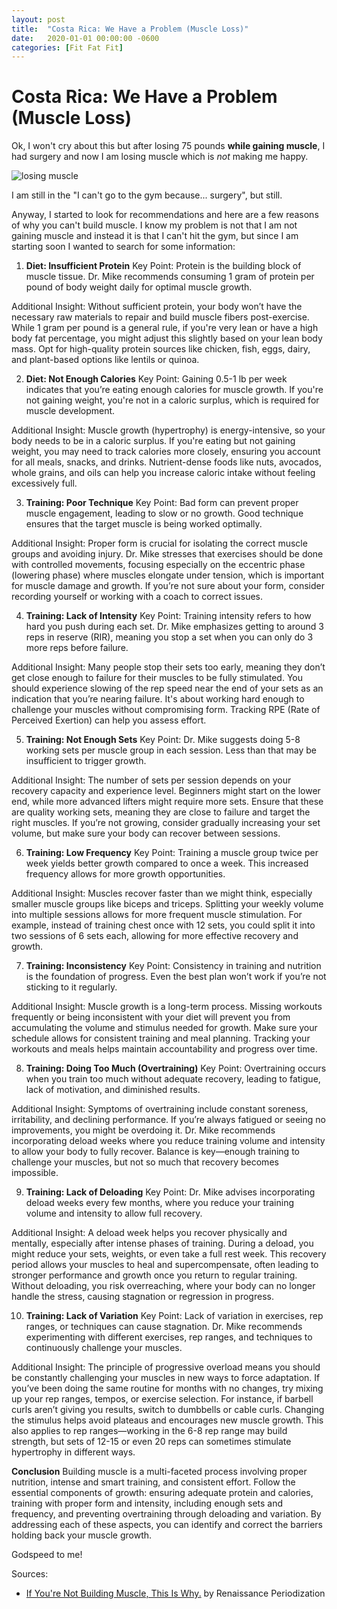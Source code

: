 ```yaml
---
layout: post
title:  "Costa Rica: We Have a Problem (Muscle Loss)"
date:   2020-01-01 00:00:00 -0600
categories: [Fit Fat Fit]
---
```


# Costa Rica: We Have a Problem (Muscle Loss)

Ok, I won't cry about this but after losing 75 pounds **while gaining muscle**, I had surgery and now I am losing muscle which is *not* making me happy. 

![losing muscle](../images/losing-muscle.png)

I am still in the "I can't go to the gym because... surgery", but still. 

Anyway, I started to look for recommendations and here are a few reasons of why you can't build muscle. I know my problem is not that I am not gaining muscle and instead it is that I can't hit the gym, but since I am starting soon I wanted to search for some information:

1. **Diet: Insufficient Protein**
Key Point: Protein is the building block of muscle tissue. Dr. Mike recommends consuming 1 gram of protein per pound of body weight daily for optimal muscle growth.

Additional Insight: Without sufficient protein, your body won’t have the necessary raw materials to repair and build muscle fibers post-exercise. While 1 gram per pound is a general rule, if you're very lean or have a high body fat percentage, you might adjust this slightly based on your lean body mass. Opt for high-quality protein sources like chicken, fish, eggs, dairy, and plant-based options like lentils or quinoa.

2. **Diet: Not Enough Calories**
Key Point: Gaining 0.5-1 lb per week indicates that you’re eating enough calories for muscle growth. If you're not gaining weight, you're not in a caloric surplus, which is required for muscle development.

Additional Insight: Muscle growth (hypertrophy) is energy-intensive, so your body needs to be in a caloric surplus. If you're eating but not gaining weight, you may need to track calories more closely, ensuring you account for all meals, snacks, and drinks. Nutrient-dense foods like nuts, avocados, whole grains, and oils can help you increase caloric intake without feeling excessively full.

3. **Training: Poor Technique**
Key Point: Bad form can prevent proper muscle engagement, leading to slow or no growth. Good technique ensures that the target muscle is being worked optimally.

Additional Insight: Proper form is crucial for isolating the correct muscle groups and avoiding injury. Dr. Mike stresses that exercises should be done with controlled movements, focusing especially on the eccentric phase (lowering phase) where muscles elongate under tension, which is important for muscle damage and growth. If you’re not sure about your form, consider recording yourself or working with a coach to correct issues.

4. **Training: Lack of Intensity**
Key Point: Training intensity refers to how hard you push during each set. Dr. Mike emphasizes getting to around 3 reps in reserve (RIR), meaning you stop a set when you can only do 3 more reps before failure.

Additional Insight: Many people stop their sets too early, meaning they don’t get close enough to failure for their muscles to be fully stimulated. You should experience slowing of the rep speed near the end of your sets as an indication that you’re nearing failure. It's about working hard enough to challenge your muscles without compromising form. Tracking RPE (Rate of Perceived Exertion) can help you assess effort.

5. **Training: Not Enough Sets**
Key Point: Dr. Mike suggests doing 5-8 working sets per muscle group in each session. Less than that may be insufficient to trigger growth.

Additional Insight: The number of sets per session depends on your recovery capacity and experience level. Beginners might start on the lower end, while more advanced lifters might require more sets. Ensure that these are quality working sets, meaning they are close to failure and target the right muscles. If you’re not growing, consider gradually increasing your set volume, but make sure your body can recover between sessions.

6. **Training: Low Frequency**
Key Point: Training a muscle group twice per week yields better growth compared to once a week. This increased frequency allows for more growth opportunities.

Additional Insight: Muscles recover faster than we might think, especially smaller muscle groups like biceps and triceps. Splitting your weekly volume into multiple sessions allows for more frequent muscle stimulation. For example, instead of training chest once with 12 sets, you could split it into two sessions of 6 sets each, allowing for more effective recovery and growth.

7. **Training: Inconsistency**
Key Point: Consistency in training and nutrition is the foundation of progress. Even the best plan won’t work if you’re not sticking to it regularly.

Additional Insight: Muscle growth is a long-term process. Missing workouts frequently or being inconsistent with your diet will prevent you from accumulating the volume and stimulus needed for growth. Make sure your schedule allows for consistent training and meal planning. Tracking your workouts and meals helps maintain accountability and progress over time.

8. **Training: Doing Too Much (Overtraining)**
Key Point: Overtraining occurs when you train too much without adequate recovery, leading to fatigue, lack of motivation, and diminished results.

Additional Insight: Symptoms of overtraining include constant soreness, irritability, and declining performance. If you’re always fatigued or seeing no improvements, you might be overdoing it. Dr. Mike recommends incorporating deload weeks where you reduce training volume and intensity to allow your body to fully recover. Balance is key—enough training to challenge your muscles, but not so much that recovery becomes impossible.

9. **Training: Lack of Deloading**
Key Point: Dr. Mike advises incorporating deload weeks every few months, where you reduce your training volume and intensity to allow full recovery.

Additional Insight: A deload week helps you recover physically and mentally, especially after intense phases of training. During a deload, you might reduce your sets, weights, or even take a full rest week. This recovery period allows your muscles to heal and supercompensate, often leading to stronger performance and growth once you return to regular training. Without deloading, you risk overreaching, where your body can no longer handle the stress, causing stagnation or regression in progress.

10. **Training: Lack of Variation**
Key Point: Lack of variation in exercises, rep ranges, or techniques can cause stagnation. Dr. Mike recommends experimenting with different exercises, rep ranges, and techniques to continuously challenge your muscles.

Additional Insight: The principle of progressive overload means you should be constantly challenging your muscles in new ways to force adaptation. If you’ve been doing the same routine for months with no changes, try mixing up your rep ranges, tempos, or exercise selection. For instance, if barbell curls aren’t giving you results, switch to dumbbells or cable curls. Changing the stimulus helps avoid plateaus and encourages new muscle growth. This also applies to rep ranges—working in the 6-8 rep range may build strength, but sets of 12-15 or even 20 reps can sometimes stimulate hypertrophy in different ways.

**Conclusion**
Building muscle is a multi-faceted process involving proper nutrition, intense and smart training, and consistent effort. Follow the essential components of growth: ensuring adequate protein and calories, training with proper form and intensity, including enough sets and frequency, and preventing overtraining through deloading and variation. By addressing each of these aspects, you can identify and correct the barriers holding back your muscle growth.

Godspeed to me!

Sources:
- [If You're Not Building Muscle, This Is Why.](https://www.youtube.com/watch?v=PAlLYTHeKLc) by Renaissance Periodization
